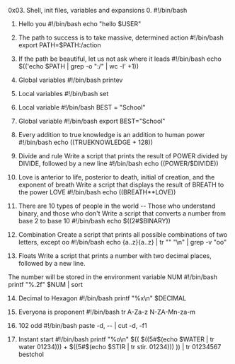 0x03. Shell, init files, variables and expansions
0. <o>
#!/bin/bash

1. Hello you
#!/bin/bash
echo "hello $USER"

2. The path to success is to take massive, determined action
#!/bin/bash
export PATH=$PATH:/action

3. If the path be beautiful, let us not ask where it leads
#!/bin/bash
echo $(('echo $PATH | grep -o ":/" | wc -l' +1))

4. Global variables
#!/bin/bash
printev

5. Local variables
#!/bin/bash
set

6. Local variable
#!/bin/bash
BEST = "School"

7. Global variable
#!/bin/bash
export BEST="School"

8. Every addition to true knowledge is an addition to human power
#!/bin/bash
echo $(($TRUEKNOWLEDGE + 128))

9. Divide and rule
Write a script that prints the result of POWER divided by DIVIDE, followed by a new line
#!/bin/bash
echo $(($POWER/$DIVIDE))

10. Love is anterior to life, posterior to death, initial of creation, and the exponent of breath
Write a script that displays the result of BREATH to the power LOVE
#!/bin/bash
echo $(($BREATH**LOVE))

11. There are 10 types of people in the world -- Those who understand binary, and those who don't
Write a script that converts a number from base 2 to base 10
#!/bin/bash
echo $((2#$BINARY))

12. Combination
Create a script that prints all possible combinations of two letters, except oo
#!/bin/bash
echo {a..z}{a..z} | tr "" "\n" | grep -v "oo"

13. Floats
Write a script that prints a number with two decimal places, followed by a new line.

The number will be stored in the environment variable NUM
#!/bin/bash
printf "%.2f" $NUM | sort

14. Decimal to Hexagon
#!/bin/bash
printf "%x\n" $DECIMAL

15. Everyona is proponent
#!/bin/bash
tr A-Za-z N-ZA-Mn-za-m

16. 102 odd
#!/bin/bash
paste -d, -- | cut -d, -f1

17. Instant start
#!/bin/bash
printf "%o\n" $(( $((5#$(echo $WATER | tr water 01234))) + $((5#$(echo $STIR | tr stir. 01234))) )) | tr 01234567 bestchol





